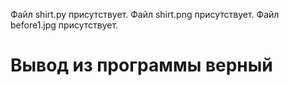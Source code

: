 Файл shirt.py присутствует.
Файл shirt.png присутствует.
Файл before1.jpg присутствует.
# Вывод из программы верный
